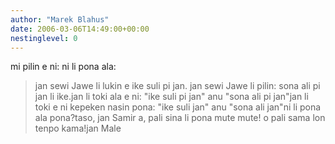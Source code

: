 ```yaml
---
author: "Marek Blahus"
date: 2006-03-06T14:49:00+00:00
nestinglevel: 0
---
```

mi pilin e ni: ni li pona ala:
> jan sewi Jawe li lukin e ike suli pi jan.
> jan sewi Jawe li pilin: sona ali pi jan li ike.jan li toki ala e ni: "ike suli pi jan" anu "sona ali pi jan"jan li toki e ni kepeken nasin pona: "ike suli jan" anu "sona ali jan"ni li pona ala pona?taso, jan Samir a, pali sina li pona mute mute! o pali sama lon tenpo kama!jan Male
